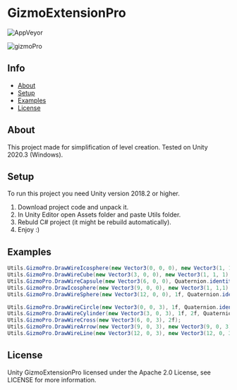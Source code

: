 # GizmoExtensionPro

![AppVeyor](https://img.shields.io/badge/build-passing-brightgreen)

![gizmoPro](https://github.com/2Kerfur/GizmoExtensionPro/assets/73479696/d2301b32-5af9-4f1d-921a-2021448e1011)

## Info

* [About](#about)
* [Setup](#setup)
* [Examples](#examples)
* [License](#license)

## About
This project made for simplification of level creation.
Tested on Unity 2020.3 (Windows).

## Setup
To run this project you need Unity version 2018.2 or higher.
1. Download project code and unpack it.
2. In Unity Editor open Assets folder and paste Utils folder.
3. Rebuld C# project (it might be rebuild automatically).
7. Enjoy :)
   
## Examples 
```cs
Utils.GizmoPro.DrawWireIcosphere(new Vector3(0, 0, 0), new Vector3(1, 1, 1), Quaternion.identity);
Utils.GizmoPro.DrawWireCube(new Vector3(3, 0, 0), new Vector3(1, 1, 1), Quaternion.identity);
Utils.GizmoPro.DrawWireCapsule(new Vector3(6, 0, 0), Quaternion.identity, 1, 4);
Utils.GizmoPro.DrawIcosphere(new Vector3(9, 0, 0), new Vector3(1, 1,1), Quaternion.identity);
Utils.GizmoPro.DrawWireSphere(new Vector3(12, 0, 0), 1f, Quaternion.identity);

Utils.GizmoPro.DrawWireCircle(new Vector3(0, 0, 3), 1f, Quaternion.identity);
Utils.GizmoPro.DrawWireCylinder(new Vector3(3, 0, 3), 1f, 2f, Quaternion.identity);
Utils.GizmoPro.DrawWireCross(new Vector3(6, 0, 3), 2f);
Utils.GizmoPro.DrawWireArrow(new Vector3(9, 0, 3), new Vector3(9, 0, 3) + transform.up*2, 0.25f, 20, 3);
Utils.GizmoPro.DrawWireLine(new Vector3(12, 0, 3), new Vector3(12, 0, 3) + transform.up * 2);
```
## License
Unity GizmoExtensionPro licensed under the Apache 2.0 License, see LICENSE for more information.
